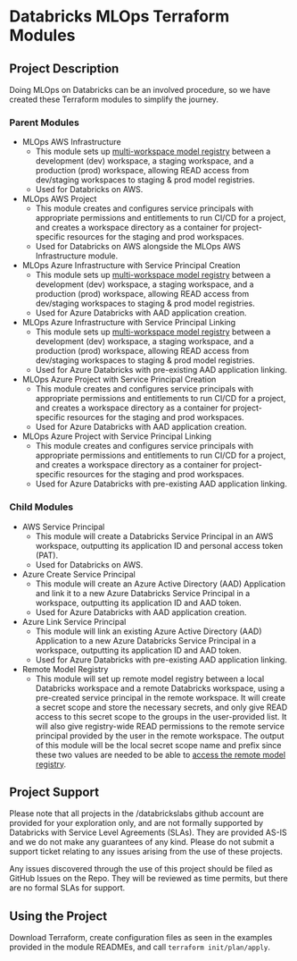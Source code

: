# Databricks MLOps Terraform Modules

## Project Description
Doing MLOps on Databricks can be an involved procedure, so we have created these Terraform modules to simplify the journey.

### Parent Modules
- MLOps AWS Infrastructure
    - This module sets up [multi-workspace model registry](https://docs.databricks.com/applications/machine-learning/manage-model-lifecycle/multiple-workspaces.html#specify-a-remote-registry) between a development (dev) workspace, a staging workspace, and a production (prod) workspace, allowing READ access from dev/staging workspaces to staging & prod model registries.
    - Used for Databricks on AWS.
- MLOps AWS Project
    - This module creates and configures service principals with appropriate permissions and entitlements to run CI/CD for a project, and creates a workspace directory as a container for project-specific resources for the staging and prod workspaces.
    - Used for Databricks on AWS alongside the MLOps AWS Infrastructure module.
- MLOps Azure Infrastructure with Service Principal Creation
    - This module sets up [multi-workspace model registry](https://docs.microsoft.com/en-us/azure/databricks/applications/machine-learning/manage-model-lifecycle/multiple-workspaces) between a development (dev) workspace, a staging workspace, and a production (prod) workspace, allowing READ access from dev/staging workspaces to staging & prod model registries.
    - Used for Azure Databricks with AAD application creation. 
- MLOps Azure Infrastructure with Service Principal Linking
    - This module sets up [multi-workspace model registry](https://docs.microsoft.com/en-us/azure/databricks/applications/machine-learning/manage-model-lifecycle/multiple-workspaces) between a development (dev) workspace, a staging workspace, and a production (prod) workspace, allowing READ access from dev/staging workspaces to staging & prod model registries.
    - Used for Azure Databricks with pre-existing AAD application linking. 
- MLOps Azure Project with Service Principal Creation
    - This module creates and configures service principals with appropriate permissions and entitlements to run CI/CD for a project, and creates a workspace directory as a container for project-specific resources for the staging and prod workspaces.
    - Used for Azure Databricks with AAD application creation. 
- MLOps Azure Project with Service Principal Linking
    - This module creates and configures service principals with appropriate permissions and entitlements to run CI/CD for a project, and creates a workspace directory as a container for project-specific resources for the staging and prod workspaces.
    - Used for Azure Databricks with pre-existing AAD application linking. 

### Child Modules
- AWS Service Principal
    - This module will create a Databricks Service Principal in an AWS workspace, outputting its application ID and personal access token (PAT).
    - Used for Databricks on AWS.
- Azure Create Service Principal
    - This module will create an Azure Active Directory (AAD) Application and link it to a new Azure Databricks Service Principal in a workspace, outputting its application ID and AAD token.
    - Used for Azure Databricks with AAD application creation. 
- Azure Link Service Principal
    - This module will link an existing Azure Active Directory (AAD) Application to a new Azure Databricks Service Principal in a workspace, outputting its application ID and AAD token.
    - Used for Azure Databricks with pre-existing AAD application linking.
- Remote Model Registry
    - This module will set up remote model registry between a local Databricks workspace and a remote Databricks workspace, using a pre-created service principal in the remote workspace. It will create a secret scope and store the necessary secrets, and only give READ access to this secret scope to the groups in the user-provided list. It will also give registry-wide READ permissions to the remote service principal provided by the user in the remote workspace. The output of this module will be the local secret scope name and prefix since these two values are needed to be able to [access the remote model registry](https://docs.databricks.com/applications/machine-learning/manage-model-lifecycle/multiple-workspaces.html#specify-a-remote-registry).

## Project Support
Please note that all projects in the /databrickslabs github account are provided for your exploration only, and are not formally supported by Databricks with Service Level Agreements (SLAs).  They are provided AS-IS and we do not make any guarantees of any kind.  Please do not submit a support ticket relating to any issues arising from the use of these projects.

Any issues discovered through the use of this project should be filed as GitHub Issues on the Repo.  They will be reviewed as time permits, but there are no formal SLAs for support.

## Using the Project
Download Terraform, create configuration files as seen in the examples provided in the module READMEs, and call `terraform init/plan/apply`.
